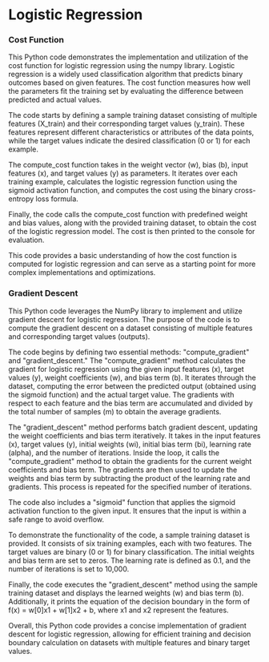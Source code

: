 # Logistic Regression

### Cost Function
This Python code demonstrates the implementation and utilization of the cost function for logistic regression using the numpy library. Logistic regression is a widely used classification algorithm that predicts binary outcomes based on given features. The cost function measures how well the parameters fit the training set by evaluating the difference between predicted and actual values.

The code starts by defining a sample training dataset consisting of multiple features (X_train) and their corresponding target values (y_train). These features represent different characteristics or attributes of the data points, while the target values indicate the desired classification (0 or 1) for each example.

The compute_cost function takes in the weight vector (w), bias (b), input features (x), and target values (y) as parameters. It iterates over each training example, calculates the logistic regression function using the sigmoid activation function, and computes the cost using the binary cross-entropy loss formula.

Finally, the code calls the compute_cost function with predefined weight and bias values, along with the provided training dataset, to obtain the cost of the logistic regression model. The cost is then printed to the console for evaluation.

This code provides a basic understanding of how the cost function is computed for logistic regression and can serve as a starting point for more complex implementations and optimizations.

### Gradient Descent
This Python code leverages the NumPy library to implement and utilize gradient descent for logistic regression. The purpose of the code is to compute the gradient descent on a dataset consisting of multiple features and corresponding target values (outputs).

The code begins by defining two essential methods: "compute_gradient" and "gradient_descent." The "compute_gradient" method calculates the gradient for logistic regression using the given input features (x), target values (y), weight coefficients (w), and bias term (b). It iterates through the dataset, computing the error between the predicted output (obtained using the sigmoid function) and the actual target value. The gradients with respect to each feature and the bias term are accumulated and divided by the total number of samples (m) to obtain the average gradients.

The "gradient_descent" method performs batch gradient descent, updating the weight coefficients and bias term iteratively. It takes in the input features (x), target values (y), initial weights (wi), initial bias term (bi), learning rate (alpha), and the number of iterations. Inside the loop, it calls the "compute_gradient" method to obtain the gradients for the current weight coefficients and bias term. The gradients are then used to update the weights and bias term by subtracting the product of the learning rate and gradients. This process is repeated for the specified number of iterations.

The code also includes a "sigmoid" function that applies the sigmoid activation function to the given input. It ensures that the input is within a safe range to avoid overflow.

To demonstrate the functionality of the code, a sample training dataset is provided. It consists of six training examples, each with two features. The target values are binary (0 or 1) for binary classification. The initial weights and bias term are set to zeros. The learning rate is defined as 0.1, and the number of iterations is set to 10,000.

Finally, the code executes the "gradient_descent" method using the sample training dataset and displays the learned weights (w) and bias term (b). Additionally, it prints the equation of the decision boundary in the form of f(x) = w[0]x1 + w[1]x2 + b, where x1 and x2 represent the features.

Overall, this Python code provides a concise implementation of gradient descent for logistic regression, allowing for efficient training and decision boundary calculation on datasets with multiple features and binary target values.
